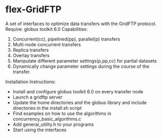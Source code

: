 # flex-GridFTP
A set of interfaces to optimize data transfers with the GridFTP protocol. 
Require: globus toolkit 6.0
Capabilities: 
1. Concurrent(cc), pipelined(pp), parallel(p) transfers 
2. Multi-node concurrent transfers 
3. Replica transfers
4. Overlay transfers 
5. Manipulate different parameter settings(p,pp,cc) for partial datasets
6. Dynamically change parameter settings during the course of the transfer.

Installation Instructions:

- Install and configure globus toolkit 6.0 on every transfer node
- Launch a gridftp server
- Update the home directories and the globus library and include directories in the install.sh script
- Find examples on how to use the algorithms in concurrency_basic_algorithms.c
- Add general_utility.h to your programs
- Start using the interfaces

